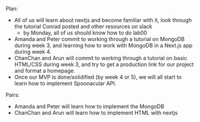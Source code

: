 Plan:
* All of us will learn about nextjs and become familiar with it, look through the tutorial Conrad posted and other resources on slack
  * by Monday, all of us should know how to do lab00
* Amanda and Peter commit to working through a tutorial on MongoDB during week 3, and learning how to work with MongoDB in a Next.js app during week 4.
* ChanChan and Arun will commit to working through a tutorial on basic HTML/CSS during week 3, and try to get a production link for our project and format a homepage.
* Once our MVP is done/solidified (by week 4 or 5), we will all start to learn how to implement Spoonacular API.

Pairs:
* Amanda and Peter will learn how to implement the MongoDB
* ChanChan and Arun will learn how to implement HTML with nextjs
